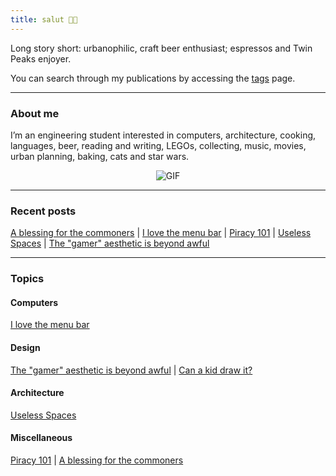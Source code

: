 ```yaml
---
title: salut 👋🏻
---
```


Long story short: urbanophilic, craft beer enthusiast; espressos and Twin Peaks enjoyer.

You can search through my publications by accessing the [tags](/tags) page.
***
### About me
I’m an engineering student interested in computers, architecture, cooking, languages, beer, reading and writing, LEGOs, collecting, music, movies, urban planning, baking, cats and star wars.

<div style="text-align: center;">
    <img src="https://media.tenor.com/qJRMLPlR3_8AAAAi/maxwell-cat.gif" alt="GIF">
</div>

***

### Recent posts

[A blessing for the commoners](/blessing) | [I love the menu bar](/menubar) | [Piracy 101](/piracy) | [Useless Spaces](/spaces) | [The "gamer" aesthetic is beyond awful](/gamer)
***
### Topics
#### Computers
[I love the menu bar](/menubar)
#### Design
[The "gamer" aesthetic is beyond awful](/gamer) | [Can a kid draw it?](/canakiddrawit)
#### Architecture
[Useless Spaces](/spaces)
#### Miscellaneous
[Piracy 101](/piracy) | [A blessing for the commoners](/blessing)
